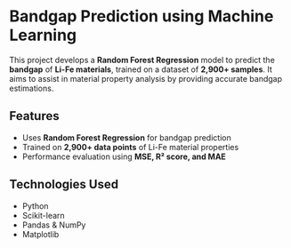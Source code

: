 # Bandgap Prediction using Machine Learning  

This project develops a **Random Forest Regression** model to predict the **bandgap** of **Li-Fe materials**, trained on a dataset of **2,900+ samples**. It aims to assist in material property analysis by providing accurate bandgap estimations.  

## Features  
- Uses **Random Forest Regression** for bandgap prediction  
- Trained on **2,900+ data points** of Li-Fe material properties  
- Performance evaluation using **MSE, R² score, and MAE**  

## Technologies Used  
- Python  
- Scikit-learn  
- Pandas & NumPy  
- Matplotlib

